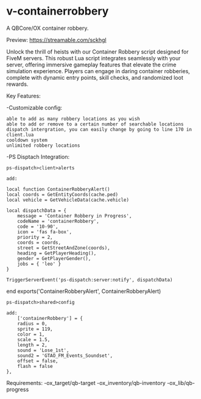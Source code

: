 # v-containerrobbery
A QBCore/OX container robbery. 

Preview: https://streamable.com/sckhgl

Unlock the thrill of heists with our Container Robbery script designed for FiveM servers. This robust Lua script integrates seamlessly with your server, offering immersive gameplay features that elevate the crime simulation experience. Players can engage in daring container robberies, complete with dynamic entry points, skill checks, and randomized loot rewards.

Key Features:

-Customizable config:

    able to add as many robbery locations as you wish
    able to add or remove to a certain number of searchable locations
    dispatch intergration, you can easily change by going to line 170 in client.lua
    cooldown system
    unlimited robbery locations

-PS Disptach Integration:

    ps-dispatch>client>alerts

    add:
    
    local function ContainerRobberyAlert()
    local coords = GetEntityCoords(cache.ped)
    local vehicle = GetVehicleData(cache.vehicle)

    local dispatchData = {
        message = 'Container Robbery in Progress',
        codeName = 'containerRobbery',
        code = '10-90',
        icon = 'fas fa-box',
        priority = 2,
        coords = coords,
        street = GetStreetAndZone(coords),
        heading = GetPlayerHeading(),
        gender = GetPlayerGender(),
        jobs = { 'leo' }
    } 

    TriggerServerEvent('ps-dispatch:server:notify', dispatchData)
end 
exports('ContainerRobberyAlert', ContainerRobberyAlert)

    ps-dispatch>shared>config

    add:
        ['containerRobbery'] = { 
        radius = 0,
        sprite = 119,
        color = 1,
        scale = 1.5,
        length = 2,
        sound = 'Lose_1st',
        sound2 = 'GTAO_FM_Events_Soundset',
        offset = false,
        flash = false
    },  


Requirements:
-ox_target/qb-target
-ox_inventory/qb-inventory
-ox_lib/qb-progress
